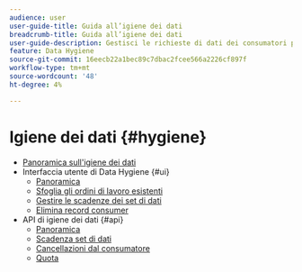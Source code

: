 ```yaml
---
audience: user
user-guide-title: Guida all’igiene dei dati
breadcrumb-title: Guida all’igiene dei dati
user-guide-description: Gestisci le richieste di dati dei consumatori per rispettare le normative legali sulla privacy come RGPD e CCPA.
feature: Data Hygiene
source-git-commit: 16eecb22a1bec89c7dbac2fcee566a2226cf897f
workflow-type: tm+mt
source-wordcount: '48'
ht-degree: 4%

---
```



# Igiene dei dati {#hygiene}

* [Panoramica sull&#39;igiene dei dati](./home.md)
* Interfaccia utente di Data Hygiene {#ui}
   * [Panoramica](./ui/overview.md)
   * [Sfoglia gli ordini di lavoro esistenti](./ui/browse.md)
   * [Gestire le scadenze dei set di dati](./ui/dataset-expiration.md)
   * [Elimina record consumer](./ui/delete-consumer.md)
* API di igiene dei dati {#api}
   * [Panoramica](./api/overview.md)
   * [Scadenza set di dati](./api/dataset-expiration.md)
   * [Cancellazioni dal consumatore](./api/workorder.md)
   * [Quota](./api/quota.md)
